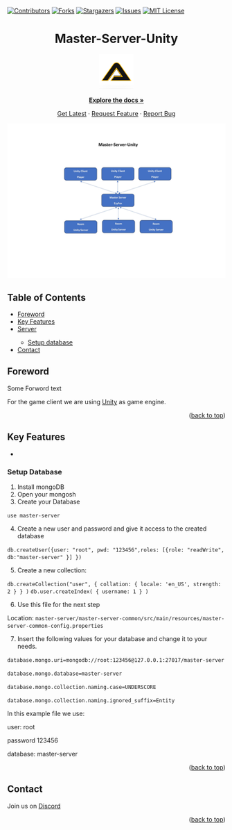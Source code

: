 [![Contributors][contributors-shield]][contributors-url]
[![Forks][forks-shield]][forks-url]
[![Stargazers][stars-shield]][stars-url]
[![Issues][issues-shield]][issues-url]
[![MIT License][license-shield]][license-url]

<!-- HEADER -->
<div align="center">
<h1>Master-Server-Unity</h1>
    <a href="https://github.com/Assambra">
        <img src="Github/Images/Assambra-Logo-512x512.png" alt="Logo" width="80" height="80">
    </a>
</div>

<!-- LINKS -->
<div align="center">
    <p align="center">
        <a href="https://github.com/Assambra/Master-Server-Unity/wiki"><strong>Explore the docs »</strong></a>
    </p>
    <p align="center">
        <a href="https://github.com/Assambra/Master-Server-Unity/releases">Get Latest</a>
        ·
        <a href="https://github.com/Assambra/Master-Server-Unity/issues">Request Feature</a>
        ·
        <a href="https://github.com/Assambra/Master-Server-Unity/issues">Report Bug</a>
    </p>
</div>

<!-- DEMO IMAGE -->
![Master Server Diagramm][product-image]

<a name="readme-top"></a>

<!-- TABLE OF CONTENTS -->
## Table of Contents
<ul>
    <li><a href="#foreword">Foreword</a></li>
    <li><a href="#key-features">Key Features</a></li>
    <li><a href="#server">Server</a></li>
    <ul>
        <li><a href="#setup-database">Setup database</a></li>
    </ul>
    <li><a href="#contact">Contact</a></li>
</ul>

<!-- FOREWORD-->
## Foreword
Some Forword text

For the game client we are using [Unity](https://unity.com "Unity") as game engine.

<p align="right">(<a href="#readme-top">back to top</a>)</p>

<!-- KEY FEATURES -->
## Key Features
<ul>
<li></li>
</ul>

<!-- SETUP DATABASE -->
### Setup Database

1. Install mongoDB
2. Open your mongosh
3. Create your Database

``use master-server``

4. Create a new user and password and give it access to the created database

`db.createUser({user: "root", pwd: "123456",roles: [{role: "readWrite", db:"master-server" }] })`

5. Create a new collection:

`db.createCollection("user", { collation: { locale: 'en_US', strength: 2 } } )`
`db.user.createIndex( { username: 1 } )`

6. Use this file for the next step

Location: `master-server/master-server-common/src/main/resources/master-server-common-config.properties`

7. Insert the following values for your database and change it to your needs.

`database.mongo.uri=mongodb://root:123456@127.0.0.1:27017/master-server`

`database.mongo.database=master-server`

`database.mongo.collection.naming.case=UNDERSCORE`

`database.mongo.collection.naming.ignored_suffix=Entity`

In this example file we use:

user: root

password 123456

database: master-server

<p align="right">(<a href="#readme-top">back to top</a>)</p>

<!-- Contact -->
## Contact
Join us on <a href="https://discord.gg/vjPWk5FSYj">Discord</a>

<p align="right">(<a href="#readme-top">back to top</a>)</p>

<!-- DOCUMENT VARIABLE-->
[contributors-shield]: https://img.shields.io/github/contributors/Assambra/Master-Server-Unity.svg?style=for-the-badge
[contributors-url]: https://github.com/Assambra/Master-Server-Unity/graphs/contributors
[forks-shield]: https://img.shields.io/github/forks/Assambra/Master-Server-Unity.svg?style=for-the-badge
[forks-url]: https://github.com/Assambra/Master-Server-Unity/network/members
[stars-shield]: https://img.shields.io/github/stars/Assambra/Master-Server-Unity.svg?style=for-the-badge
[stars-url]: https://github.com/Assambra/Master-Server-Unity/stargazers
[issues-shield]: https://img.shields.io/github/issues/Assambra/Master-Server-Unity.svg?style=for-the-badge
[issues-url]: https://github.com/Assambra/Master-Server-Unity/issues
[license-shield]: https://img.shields.io/github/license/Assambra/Master-Server-Unity.svg?style=for-the-badge
[license-url]: https://github.com/Assambra/Master-Server-Unity/blob/main/LICENSE
[product-image]: Github/Images/Master-Server-Unity.jpg
[Unity-url]: https://www.unity.com
[Unity.com]: https://img.shields.io/badge/Unity-000000.svg?style=for-the-badge&logo=unity&logoColor=white
